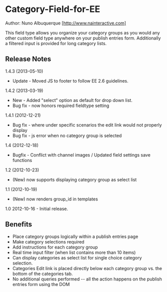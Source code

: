 Category-Field-for-EE
=====================
Author: Nuno Albuquerque [http://www.nainteractive.com]

This field type allows you organize your category groups as you would any other custom field type anywhere on your publish entries form. Additionally a filtered input is provided for long category lists.

Release Notes
--------
1.4.3 (2013-05-10)
- Update	- Moved JS to footer to follow EE 2.6 guidelines.

1.4.2 (2013-03-19)

- New 		- Added "select" option as default for drop down list.
- Bug fix 	- now honors required fieldtype setting

1.4.1 (2012-12-21)

- Bug fix 	- where under specific scenarios the edit link would not properly display
- Bug fix 	- js error when no category group is selected

1.4 (2012-12-18)

- Bugfix	- Conflict with channel images / Updated field settings save functions

1.2 (2012-10-23)
- (New) now supports displaying category group as select list

1.1 (2012-10-19)
- (New) now renders group_id in templates

1.0
2012-10-16 - Initial release.

Benefits
--------

- Place category groups logically within a publish entries page
- Make category selections required
- Add instructions for each category group
- Real time input filter (when list contains more than 10 items)
- Can display categories as select list for single choice category selection.
- Categories Edit link is placed directly below each category group vs. the bottom of the categories tab.
- No additional queries performed -- all the action happens on the publish entries form using the DOM